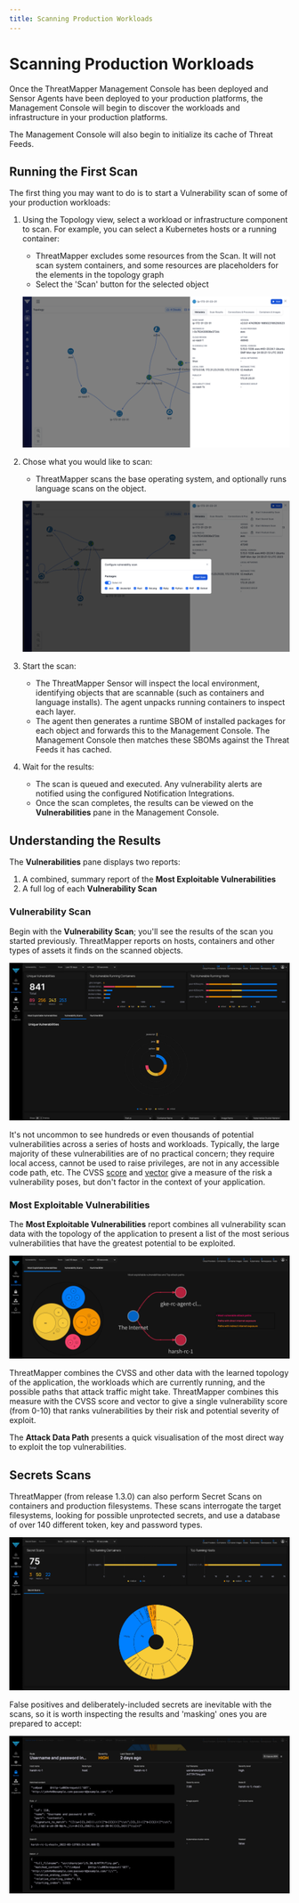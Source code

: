 ```yaml
---
title: Scanning Production Workloads
---
```


# Scanning Production Workloads

Once the ThreatMapper Management Console has been deployed and Sensor Agents have been deployed to your production platforms, the Management Console will begin to discover the workloads and infrastructure in your production platforms.

The Management Console will also begin to initialize its cache of Threat Feeds.


## Running the First Scan

The first thing you may want to do is to start a Vulnerability scan of some of your production workloads:

1. Using the Topology view, select a workload or infrastructure component to scan.  For example, you can select a Kubernetes hosts or a running container:
   * ThreatMapper excludes some resources from the Scan. It will not scan system containers, and some resources are placeholders for the elements in the topology graph
   * Select the 'Scan' button for the selected object

   ![Vulnerability Scan - select an object](../img/scan-1.png)


2. Chose what you would like to scan:
   * ThreatMapper scans the base operating system, and optionally runs language scans on the object.

   ![Vulnerability Scan - choose what to scan](../img/scan-2.png)

3. Start the scan:
   * The ThreatMapper Sensor will inspect the local environment, identifying objects that are scannable (such as containers and language installs).  The agent unpacks running containers to inspect each layer.
   * The agent then generates a runtime SBOM of installed packages for each object and forwards this to the Management Console. The Management Console then matches these SBOMs against the Threat Feeds it has cached.

4. Wait for the results:
   * The scan is queued and executed.  Any vulnerability alerts are notified using the configured Notification Integrations.
   * Once the scan completes, the results can be viewed on the **Vulnerabilities** pane in the Management Console.

## Understanding the Results

The **Vulnerabilities** pane displays two reports:

1. A combined, summary report of the **Most Exploitable Vulnerabilities**
2. A full log of each **Vulnerability Scan**

### Vulnerability Scan

Begin with the **Vulnerability Scan**; you'll see the results of the scan you started previously.  ThreatMapper reports on hosts, containers and other types of assets it finds on the scanned objects.

![Vulnerability Scan - results](../img/vulnscan-3.jpg)

It's not uncommon to see hundreds or even thousands of potential vulnerabilities across a series of hosts and workloads. Typically, the large majority of these vulnerabilities are of no practical concern; they require local access, cannot be used to raise privileges, are not in any accessible code path, etc.  The CVSS [score](https://nvd.nist.gov/vuln-metrics/cvss) and [vector](https://www.first.org/cvss/calculator/3.0) give a measure of the risk a vulnerability poses, but don't factor in the context of your application.

### Most Exploitable Vulnerabilities

The **Most Exploitable Vulnerabilities** report combines all vulnerability scan data with the topology of the application to present a list of the most serious vulnerabilities that have the greatest potential to be exploited.

![Vulnerability Scan - most exploitable vulnerabilities](../img/vulnscan-4.jpg)

ThreatMapper combines the CVSS and other data with the learned topology of the application, the workloads which are currently running, and the possible paths that attack traffic might take.  ThreatMapper combines this measure with the CVSS score and vector to give a single vulnerability score (from 0-10) that ranks vulnerabilities by their risk and potential severity of exploit.

The **Attack Data Path** presents a quick visualisation of the most direct way to exploit the top vulnerabilities.

## Secrets Scans

ThreatMapper (from release 1.3.0) can also perform Secret Scans on containers and production filesystems.  These scans interrogate the target filesystems, looking for possible unprotected secrets, and use a database of over 140 different token, key and password types.

![Secrets Scans](../img/secrets-1.jpg)

False positives and deliberately-included secrets are inevitable with the scans, so it is worth inspecting the results and 'masking' ones you are prepared to accept:

![Secrets Scans](../img/secrets-2.jpg)
